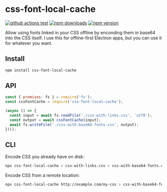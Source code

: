 # css-font-local-cache

[![github actions test][github-actions-test.svg]][github-actions-test.link]
[![npm downloads][npm-downloads.svg]][npm.link]
[![npm version][npm-version.svg]][npm.link]

[github-actions-test.link]: https://github.com/catdad-experiments/css-font-local-cache/actions?query=workflow%3Atest
[github-actions-test.svg]: https://github.com/catdad-experiments/css-font-local-cache/workflows/test/badge.svg
[npm-downloads.svg]: https://img.shields.io/npm/dm/css-font-local-cache.svg
[npm.link]: https://www.npmjs.com/package/css-font-local-cache
[npm-version.svg]: https://img.shields.io/npm/v/css-font-local-cache.svg

Allow using fonts linked in your CSS offline by enconding them in base64 into the CSS itself.  I use this for offline-first Electron apps, but you can use it for whatever you want.

## Install

```bash
npm install css-font-local-cache
```

## API

```javascript
const { promises: fs } = require('fs');
const cssFontCache = require('css-font-local-cache');

(async () => {
  const input = await fs.readFile('./css-with-links.css', 'utf8');
  const output = await cssFontCache(input);
  await fs.writeFile('./css-with-base64-fonts.css', output);
})();
```

## CLI

Encode CSS you already have on disk:

```bash
npx css-font-local-cache < css-with-links.css > css-with-base64-fonts.css
```

Encode CSS from a remote location:

```bash
npx css-font-local-cache http://example.com/my-css > css-with-base64-fontd.css
```
